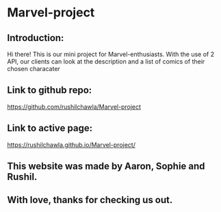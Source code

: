 # Marvel-project


## Introduction:
Hi there! This is our mini project for Marvel-enthusiasts. With the use of 2 API, our clients can look at the description and a list of comics of their chosen characater



## Link to github repo:
https://github.com/rushilchawla/Marvel-project

## Link to active page: 
https://rushilchawla.github.io/Marvel-project/

## This website was made by Aaron, Sophie and Rushil. 

## With love, thanks for checking us out. 
